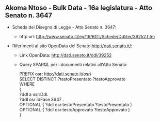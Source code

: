 ## Akoma Ntoso - Bulk Data - 16a legislatura - Atto Senato n. 3647 ##

* Scheda del Disegno di Legge - Atto Senato n. 3647:
	* http url: http://www.senato.it/leg/16/BGT/Schede/Ddliter/39252.htm

* Riferimenti al sito OpenData del Senato http://dati.senato.it/:
	* Link OpenData: http://dati.senato.it/ddl/39252
	* Query SPARQL per i documenti relativi all'Atto Senato:

        PREFIX osr: <http://dati.senato.it/osr/>  
		SELECT DISTINCT ?testoPresentato ?testoApprovato  
		WHERE  
		{  
		    ?ddl a osr:Ddl.  
		    ?ddl osr:idFase 3647 .  
		    OPTIONAL { ?ddl osr:testoPresentato ?testoPresentato }  
		    OPTIONAL { ?ddl osr:testoApprovato ?testoApprovato }  
		}
		
